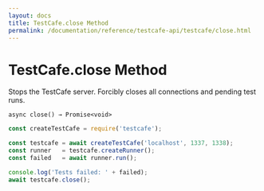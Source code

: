 ```yaml
---
layout: docs
title: TestCafe.close Method
permalink: /documentation/reference/testcafe-api/testcafe/close.html
---
```

# TestCafe.close Method

Stops the TestCafe server. Forcibly closes all connections and pending test runs.

```text
async close() → Promise<void>
```

```js
const createTestCafe = require('testcafe');

const testcafe = await createTestCafe('localhost', 1337, 1338);
const runner   = testcafe.createRunner();
const failed   = await runner.run();

console.log('Tests failed: ' + failed);
await testcafe.close();
```
